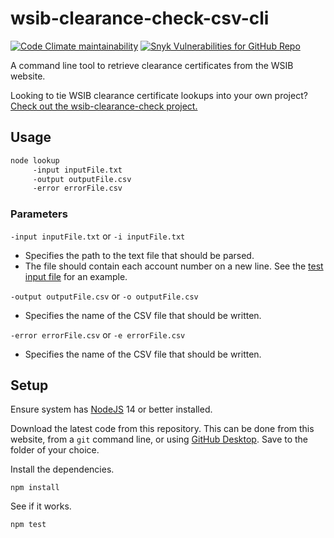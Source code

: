 # wsib-clearance-check-csv-cli

[![Code Climate maintainability](https://img.shields.io/codeclimate/maintainability/cityssm/wsib-clearance-check-csv-cli)](https://codeclimate.com/github/cityssm/wsib-clearance-check-csv-cli)
[![Snyk Vulnerabilities for GitHub Repo](https://img.shields.io/snyk/vulnerabilities/github/cityssm/wsib-clearance-check-csv-cli)](https://app.snyk.io/org/cityssm/project/9605d6ee-84f6-41f6-a0c4-b5daa96160ae)

A command line tool to retrieve clearance certificates from the WSIB website.

Looking to tie WSIB clearance certificate lookups into your own project?
[Check out the wsib-clearance-check project.](https://github.com/cityssm/wsib-clearance-check)

## Usage

```sh
node lookup
     -input inputFile.txt
     -output outputFile.csv
     -error errorFile.csv
```

### Parameters

`-input inputFile.txt` or
`-i inputFile.txt`

-   Specifies the path to the text file that should be parsed.
-   The file should contain each account number on a new line.
    See the [test input file](test/input.txt) for an example.

`-output outputFile.csv` or
`-o outputFile.csv`

-   Specifies the name of the CSV file that should be written.

`-error errorFile.csv` or
`-e errorFile.csv`

-   Specifies the name of the CSV file that should be written.

## Setup

Ensure system has [NodeJS](https://nodejs.org/) 14 or better installed.

Download the latest code from this repository.  This can be done from this website,
from a `git` command line, or using [GitHub Desktop](https://desktop.github.com/).
Save to the folder of your choice.

Install the dependencies.

    npm install

See if it works.

    npm test
